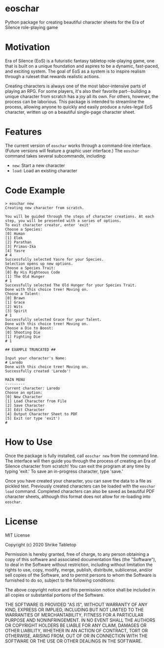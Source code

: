 # eoschar

Python package for creating beautiful character sheets for the Era of Silence role-playing game

# Motivation

Era of Silence (EoS) is a futuristic fantasy tabletop role-playing game, one that is built on a unique foundation and aspires to be a dynamic, fast-paced, and exciting system. The goal of EoS as a system is to inspire realism through a ruleset that rewards realistic actions.

Creating characters is always one of the most labor-intensive parts of playing an RPG. For some players, it's also their favorite part--building a unique character from scratch has a joy all its own. For others, however, the process can be laborious. This package is intended to streamline the process, allowing anyone to quickly and easily produce a rules-legal EoS character, written up on a beautiful single-page character sheet.

# Features

The current version of `eoschar` works through a command-line interface. (Future versions will feature a graphic user interface.) The `eoschar` command takes several subcommands, including:

* `new`: Start a new character
* `load`: Load an existing character

# Code Example

```
> eoschar new
Creating new character from scratch.

You will be guided through the steps of character creations. At each step, you will be presented with a series of options.
To exit character creator, enter 'exit'
Choose a Species:
[0] Human
[1] Elek
[2] Parathan
[3] Primas-Ika
[4] Yasre
# 4
Successfully selected Yasre for your Species.
Selection opens up new options.
Choose a Species Trait:
[0] By His Righteous Code
[1] The Old Hunger
# 1
Successfully selected The Old Hunger for your Species Trait.
Done with this choice tree! Moving on.
Choose a Talent:
[0] Brawn
[1] Grace
[2] Wits
[3] Spirit
# 1
Successfully selected Grace for your Talent.
Done with this choice tree! Moving on.
Choose a Die to Boost:
[0] Shooting Die
[1] Fighting Die
# 1

## EXAMPLE TRUNCATED ##

Input your character's Name:
# Laredo
Done with this choice tree! Moving on.
Successfully created 'Laredo'!

MAIN MENU
---------
Current character: Laredo
Choose an option:
[0] New Character
[1] Load Character from File
[2] Save Character
[3] Edit Character
[4] Output Character Sheet to PDF
[5] Exit (or type 'exit')
# 
```

# How to Use

Once the package is fully installed, call `eoschar new` from the command line. The interface will then guide you through the process of creating an Era of Silence character from scratch! You can exit the program at any time by typing 'exit.' To save an in-progress character, type 'save.'

Once you have created your character, you can save the data to a file as pickled text. Previously created characters can be loaded with the `eoschar load` command. Completed characters can also be saved as beautiful PDF character sheets, although this format does not allow for re-loading into `eoschar`.

# License

MIT License

Copyright (c) 2020 Shrike Tabletop

Permission is hereby granted, free of charge, to any person obtaining a copy
of this software and associated documentation files (the "Software"), to deal
in the Software without restriction, including without limitation the rights
to use, copy, modify, merge, publish, distribute, sublicense, and/or sell
copies of the Software, and to permit persons to whom the Software is
furnished to do so, subject to the following conditions:

The above copyright notice and this permission notice shall be included in all
copies or substantial portions of the Software.

THE SOFTWARE IS PROVIDED "AS IS", WITHOUT WARRANTY OF ANY KIND, EXPRESS OR
IMPLIED, INCLUDING BUT NOT LIMITED TO THE WARRANTIES OF MERCHANTABILITY,
FITNESS FOR A PARTICULAR PURPOSE AND NONINFRINGEMENT. IN NO EVENT SHALL THE
AUTHORS OR COPYRIGHT HOLDERS BE LIABLE FOR ANY CLAIM, DAMAGES OR OTHER
LIABILITY, WHETHER IN AN ACTION OF CONTRACT, TORT OR OTHERWISE, ARISING FROM,
OUT OF OR IN CONNECTION WITH THE SOFTWARE OR THE USE OR OTHER DEALINGS IN THE
SOFTWARE.